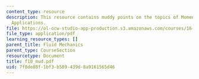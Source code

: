 ```yaml
---
content_type: resource
description: This resource contains muddy points on the topics of Momentum Theorem
  Applications.
file: https://ol-ocw-studio-app-production.s3.amazonaws.com/courses/16-01-unified-engineering-i-ii-iii-iv-fall-2005-spring-2006/7f8de88f1bf3b589439d8a9161565d46_f10_mud.pdf
file_type: application/pdf
learning_resource_types: []
parent_title: Fluid Mechanics
parent_type: CourseSection
resourcetype: Document
title: f10_mud.pdf
uid: 7f8de88f-1bf3-b589-439d-8a9161565d46
---
```

